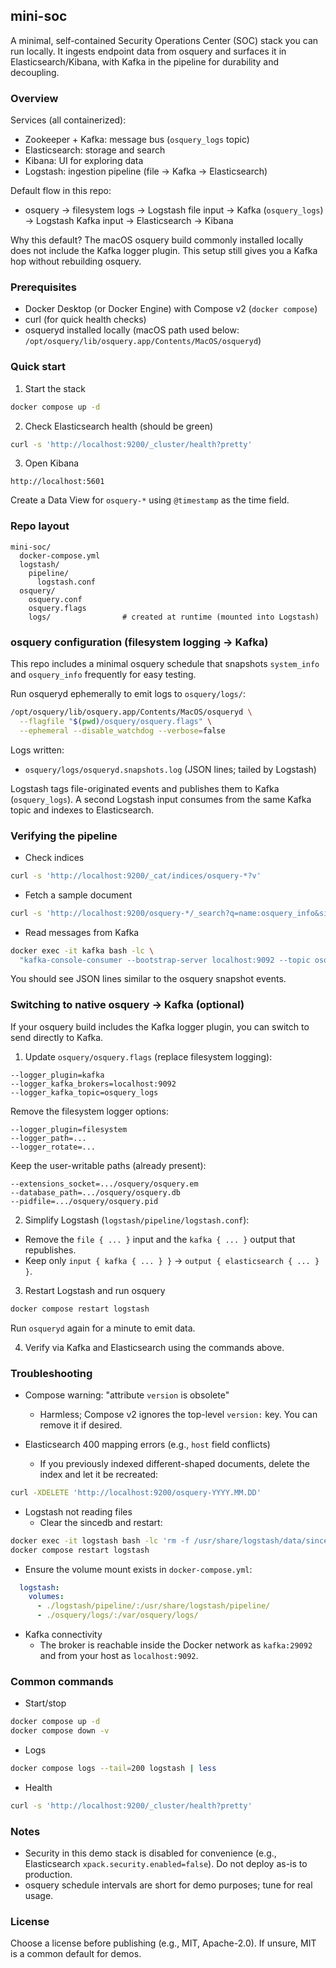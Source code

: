 ## mini-soc

A minimal, self-contained Security Operations Center (SOC) stack you can run locally. It ingests endpoint data from osquery and surfaces it in Elasticsearch/Kibana, with Kafka in the pipeline for durability and decoupling.

### Overview

Services (all containerized):
- Zookeeper + Kafka: message bus (`osquery_logs` topic)
- Elasticsearch: storage and search
- Kibana: UI for exploring data
- Logstash: ingestion pipeline (file → Kafka → Elasticsearch)

Default flow in this repo:
- osquery → filesystem logs → Logstash file input → Kafka (`osquery_logs`) → Logstash Kafka input → Elasticsearch → Kibana

Why this default? The macOS osquery build commonly installed locally does not include the Kafka logger plugin. This setup still gives you a Kafka hop without rebuilding osquery.

### Prerequisites
- Docker Desktop (or Docker Engine) with Compose v2 (`docker compose`)
- curl (for quick health checks)
- osqueryd installed locally (macOS path used below: `/opt/osquery/lib/osquery.app/Contents/MacOS/osqueryd`)

### Quick start

1) Start the stack
```bash
docker compose up -d
```

2) Check Elasticsearch health (should be green)
```bash
curl -s 'http://localhost:9200/_cluster/health?pretty'
```

3) Open Kibana
```
http://localhost:5601
```
Create a Data View for `osquery-*` using `@timestamp` as the time field.

### Repo layout

```text
mini-soc/
  docker-compose.yml
  logstash/
    pipeline/
      logstash.conf
  osquery/
    osquery.conf
    osquery.flags
    logs/                # created at runtime (mounted into Logstash)
```

### osquery configuration (filesystem logging → Kafka)

This repo includes a minimal osquery schedule that snapshots `system_info` and `osquery_info` frequently for easy testing.

Run osqueryd ephemerally to emit logs to `osquery/logs/`:
```bash
/opt/osquery/lib/osquery.app/Contents/MacOS/osqueryd \
  --flagfile "$(pwd)/osquery/osquery.flags" \
  --ephemeral --disable_watchdog --verbose=false
```
Logs written:
- `osquery/logs/osqueryd.snapshots.log` (JSON lines; tailed by Logstash)

Logstash tags file-originated events and publishes them to Kafka (`osquery_logs`). A second Logstash input consumes from the same Kafka topic and indexes to Elasticsearch.

### Verifying the pipeline

- Check indices
```bash
curl -s 'http://localhost:9200/_cat/indices/osquery-*?v'
```

- Fetch a sample document
```bash
curl -s 'http://localhost:9200/osquery-*/_search?q=name:osquery_info&size=2&pretty'
```

- Read messages from Kafka
```bash
docker exec -it kafka bash -lc \
  "kafka-console-consumer --bootstrap-server localhost:9092 --topic osquery_logs --from-beginning --max-messages 5"
```

You should see JSON lines similar to the osquery snapshot events.

### Switching to native osquery → Kafka (optional)

If your osquery build includes the Kafka logger plugin, you can switch to send directly to Kafka.

1) Update `osquery/osquery.flags` (replace filesystem logging):
```text
--logger_plugin=kafka
--logger_kafka_brokers=localhost:9092
--logger_kafka_topic=osquery_logs
```
Remove the filesystem logger options:
```text
--logger_plugin=filesystem
--logger_path=...
--logger_rotate=...
```
Keep the user-writable paths (already present):
```text
--extensions_socket=.../osquery/osquery.em
--database_path=.../osquery/osquery.db
--pidfile=.../osquery/osquery.pid
```

2) Simplify Logstash (`logstash/pipeline/logstash.conf`):
- Remove the `file { ... }` input and the `kafka { ... }` output that republishes.
- Keep only `input { kafka { ... } }` → `output { elasticsearch { ... } }`.

3) Restart Logstash and run osquery
```bash
docker compose restart logstash
```
Run `osqueryd` again for a minute to emit data.

4) Verify via Kafka and Elasticsearch using the commands above.

### Troubleshooting

- Compose warning: "attribute `version` is obsolete"
  - Harmless; Compose v2 ignores the top-level `version:` key. You can remove it if desired.

- Elasticsearch 400 mapping errors (e.g., `host` field conflicts)
  - If you previously indexed different-shaped documents, delete the index and let it be recreated:
```bash
curl -XDELETE 'http://localhost:9200/osquery-YYYY.MM.DD'
```

- Logstash not reading files
  - Clear the sincedb and restart:
```bash
docker exec -it logstash bash -lc 'rm -f /usr/share/logstash/data/sincedb-osquery'
docker compose restart logstash
```
  - Ensure the volume mount exists in `docker-compose.yml`:
```yaml
  logstash:
    volumes:
      - ./logstash/pipeline/:/usr/share/logstash/pipeline/
      - ./osquery/logs/:/var/osquery/logs/
```

- Kafka connectivity
  - The broker is reachable inside the Docker network as `kafka:29092` and from your host as `localhost:9092`.

### Common commands

- Start/stop
```bash
docker compose up -d
docker compose down -v
```

- Logs
```bash
docker compose logs --tail=200 logstash | less
```

- Health
```bash
curl -s 'http://localhost:9200/_cluster/health?pretty'
```

### Notes
- Security in this demo stack is disabled for convenience (e.g., Elasticsearch `xpack.security.enabled=false`). Do not deploy as-is to production.
- osquery schedule intervals are short for demo purposes; tune for real usage.

### License
Choose a license before publishing (e.g., MIT, Apache-2.0). If unsure, MIT is a common default for demos.
